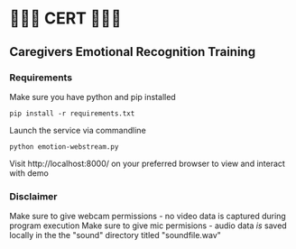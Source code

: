 # 👩🏼‍⚕️ CERT 👨🏼‍⚕️
## Caregivers Emotional Recognition Training


### Requirements
Make sure you have python and pip installed

```pip install -r requirements.txt```

Launch the service via commandline

```python emotion-webstream.py```

Visit http://localhost:8000/ on your preferred browser to view and interact with demo

### Disclaimer

Make sure to give webcam permissions - no video data is captured during program execution
Make sure to give mic permisions - audio data _is_ saved locally in the the "sound" directory titled "soundfile.wav"

